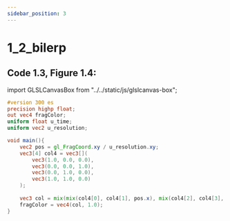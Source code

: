 ```yaml
---
sidebar_position: 3
---
```


# 1_2_bilerp
## Code 1.3, Figure 1.4: 

import GLSLCanvasBox from "../../static/js/glslcanvas-box";

<GLSLCanvasBox
  fragUrl='/frags/ch1/1_2_bilerp.frag'
/>

```glsl showLineNumbers title="1_2_bilerp.frag"
#version 300 es
precision highp float;
out vec4 fragColor;
uniform float u_time;
uniform vec2 u_resolution;

void main(){
    vec2 pos = gl_FragCoord.xy / u_resolution.xy;
    vec3[4] col4 = vec3[](
        vec3(1.0, 0.0, 0.0),
        vec3(0.0, 0.0, 1.0),
        vec3(0.0, 1.0, 0.0),
        vec3(1.0, 1.0, 0.0)
    );
    
    vec3 col = mix(mix(col4[0], col4[1], pos.x), mix(col4[2], col4[3], pos.x), pos.y);
    fragColor = vec4(col, 1.0);
}
```

